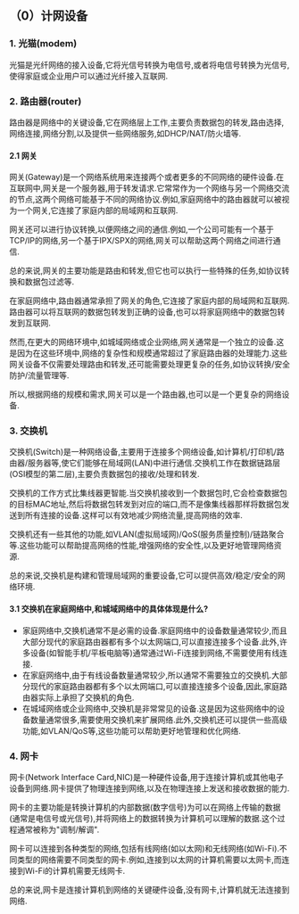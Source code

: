 ## （0）计网设备

### 1. 光猫(modem)
光猫是光纤网络的接入设备,它将光信号转换为电信号,或者将电信号转换为光信号,使得家庭或企业用户可以通过光纤接入互联网.

### 2. 路由器(router)
路由器是网络中的关键设备,它在网络层上工作,主要负责数据包的转发,路由选择,网络连接,网络分割,以及提供一些网络服务,如DHCP/NAT/防火墙等.

#### 2.1 网关
网关(Gateway)是一个网络系统用来连接两个或者更多的不同网络的硬件设备.在互联网中,网关是一个服务器,用于转发请求.它常常作为一个网络与另一个网络交流的节点,这两个网络可能基于不同的网络协议.例如,家庭网络中的路由器就可以被视为一个网关,它连接了家庭内部的局域网和互联网.

网关还可以进行协议转换,以便网络之间的通信.例如,一个公司可能有一个基于TCP/IP的网络,另一个基于IPX/SPX的网络,网关可以帮助这两个网络之间进行通信.

总的来说,网关的主要功能是路由和转发,但它也可以执行一些特殊的任务,如协议转换和数据包过滤等.

在家庭网络中,路由器通常承担了网关的角色,它连接了家庭内部的局域网和互联网.路由器可以将互联网的数据包转发到正确的设备,也可以将家庭网络中的数据包转发到互联网.

然而,在更大的网络环境中,如城域网络或企业网络,网关通常是一个独立的设备.这是因为在这些环境中,网络的复杂性和规模通常超过了家庭路由器的处理能力.这些网关设备不仅需要处理路由和转发,还可能需要处理更复杂的任务,如协议转换/安全防护/流量管理等.

所以,根据网络的规模和需求,网关可以是一个路由器,也可以是一个更复杂的网络设备.

### 3. 交换机
交换机(Switch)是一种网络设备,主要用于连接多个网络设备,如计算机/打印机/路由器/服务器等,使它们能够在局域网(LAN)中进行通信.交换机工作在数据链路层(OSI模型的第二层),主要负责数据包的接收/处理和转发.

交换机的工作方式比集线器更智能.当交换机接收到一个数据包时,它会检查数据包的目标MAC地址,然后将数据包转发到对应的端口,而不是像集线器那样将数据包发送到所有连接的设备.这样可以有效地减少网络流量,提高网络的效率.

交换机还有一些其他的功能,如VLAN(虚拟局域网)/QoS(服务质量控制)/链路聚合等.这些功能可以帮助提高网络的性能,增强网络的安全性,以及更好地管理网络资源.

总的来说,交换机是构建和管理局域网的重要设备,它可以提供高效/稳定/安全的网络环境.

#### 3.1 交换机在家庭网络中,和城域网络中的具体体现是什么?
* 家庭网络中,交换机通常不是必需的设备.家庭网络中的设备数量通常较少,而且大部分现代的家庭路由器都有多个以太网端口,可以直接连接多个设备.此外,许多设备(如智能手机/平板电脑等)通常通过Wi-Fi连接到网络,不需要使用有线连接.
* 在家庭网络中,由于有线设备数量通常较少,所以通常不需要独立的交换机.大部分现代的家庭路由器都有多个以太网端口,可以直接连接多个设备,因此,家庭路由器实际上承担了交换机的角色.
* 在城域网络或企业网络中,交换机是非常常见的设备.这是因为这些网络中的设备数量通常很多,需要使用交换机来扩展网络.此外,交换机还可以提供一些高级功能,如VLAN/QoS等,这些功能可以帮助更好地管理和优化网络.

### 4. 网卡
网卡(Network Interface Card,NIC)是一种硬件设备,用于连接计算机或其他电子设备到网络.网卡提供了物理连接到网络,以及在物理连接上发送和接收数据的能力.

网卡的主要功能是转换计算机的内部数据(数字信号)为可以在网络上传输的数据(通常是电信号或光信号),并将网络上的数据转换为计算机可以理解的数据.这个过程通常被称为"调制/解调".

网卡可以连接到各种类型的网络,包括有线网络(如以太网)和无线网络(如Wi-Fi).不同类型的网络需要不同类型的网卡.例如,连接到以太网的计算机需要以太网卡,而连接到Wi-Fi的计算机需要无线网卡.

总的来说,网卡是连接计算机到网络的关键硬件设备,没有网卡,计算机就无法连接到网络.